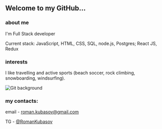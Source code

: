 ## Welcome to my GitHub...

### about me
I'm Full Stack developer

Current stack: JavaScript, HTML, CSS, SQL, node.js, Postgres; React JS, Redux

### interests
I like travelling and active sports (beach soccer, rock climbing, snowboarding, windsurfing).

![Git background](https://user-images.githubusercontent.com/102286250/176498688-94163ba6-1178-446a-aacc-3cf878c7d9d3.jpg)

### my contacts:
email - roman.kubasov@gmail.com

TG - [@RomanKubasov](@RomanKubasov)

